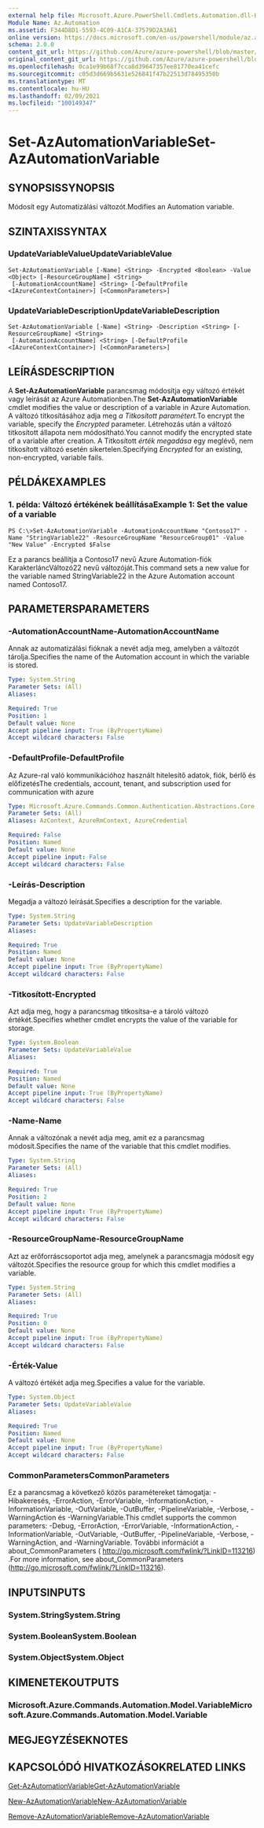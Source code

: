 ```yaml
---
external help file: Microsoft.Azure.PowerShell.Cmdlets.Automation.dll-Help.xml
Module Name: Az.Automation
ms.assetid: F344D8D1-5593-4C09-A1CA-37579D2A3A61
online version: https://docs.microsoft.com/en-us/powershell/module/az.automation/set-azautomationvariable
schema: 2.0.0
content_git_url: https://github.com/Azure/azure-powershell/blob/master/src/Automation/Automation/help/Set-AzAutomationVariable.md
original_content_git_url: https://github.com/Azure/azure-powershell/blob/master/src/Automation/Automation/help/Set-AzAutomationVariable.md
ms.openlocfilehash: 0ca1e99b68f7cca8d39647357ee81770ea41cefc
ms.sourcegitcommit: c05d3d669b5631e526841f47b22513d78495350b
ms.translationtype: MT
ms.contentlocale: hu-HU
ms.lasthandoff: 02/09/2021
ms.locfileid: "100149347"
---
```

# <span data-ttu-id="cda3b-101">Set-AzAutomationVariable</span><span class="sxs-lookup"><span data-stu-id="cda3b-101">Set-AzAutomationVariable</span></span>

## <span data-ttu-id="cda3b-102">SYNOPSIS</span><span class="sxs-lookup"><span data-stu-id="cda3b-102">SYNOPSIS</span></span>
<span data-ttu-id="cda3b-103">Módosít egy Automatizálási változót.</span><span class="sxs-lookup"><span data-stu-id="cda3b-103">Modifies an Automation variable.</span></span>

## <span data-ttu-id="cda3b-104">SZINTAXIS</span><span class="sxs-lookup"><span data-stu-id="cda3b-104">SYNTAX</span></span>

### <span data-ttu-id="cda3b-105">UpdateVariableValue</span><span class="sxs-lookup"><span data-stu-id="cda3b-105">UpdateVariableValue</span></span>
```
Set-AzAutomationVariable [-Name] <String> -Encrypted <Boolean> -Value <Object> [-ResourceGroupName] <String>
 [-AutomationAccountName] <String> [-DefaultProfile <IAzureContextContainer>] [<CommonParameters>]
```

### <span data-ttu-id="cda3b-106">UpdateVariableDescription</span><span class="sxs-lookup"><span data-stu-id="cda3b-106">UpdateVariableDescription</span></span>
```
Set-AzAutomationVariable [-Name] <String> -Description <String> [-ResourceGroupName] <String>
 [-AutomationAccountName] <String> [-DefaultProfile <IAzureContextContainer>] [<CommonParameters>]
```

## <span data-ttu-id="cda3b-107">LEÍRÁS</span><span class="sxs-lookup"><span data-stu-id="cda3b-107">DESCRIPTION</span></span>
<span data-ttu-id="cda3b-108">A **Set-AzAutomationVariable** parancsmag módosítja egy változó értékét vagy leírását az Azure Automationben.</span><span class="sxs-lookup"><span data-stu-id="cda3b-108">The **Set-AzAutomationVariable** cmdlet modifies the value or description of a variable in Azure Automation.</span></span>
<span data-ttu-id="cda3b-109">A változó titkosításához adja meg *a Titkosított paramétert.*</span><span class="sxs-lookup"><span data-stu-id="cda3b-109">To encrypt the variable, specify the *Encrypted* parameter.</span></span>
<span data-ttu-id="cda3b-110">Létrehozás után a változó titkosított állapota nem módosítható.</span><span class="sxs-lookup"><span data-stu-id="cda3b-110">You cannot modify the encrypted state of a variable after creation.</span></span>
<span data-ttu-id="cda3b-111">A Titkosított *érték megadása* egy meglévő, nem titkosított változó esetén sikertelen.</span><span class="sxs-lookup"><span data-stu-id="cda3b-111">Specifying *Encrypted* for an existing, non-encrypted, variable fails.</span></span>

## <span data-ttu-id="cda3b-112">PÉLDÁK</span><span class="sxs-lookup"><span data-stu-id="cda3b-112">EXAMPLES</span></span>

### <span data-ttu-id="cda3b-113">1. példa: Változó értékének beállítása</span><span class="sxs-lookup"><span data-stu-id="cda3b-113">Example 1: Set the value of a variable</span></span>
```
PS C:\>Set-AzAutomationVariable -AutomationAccountName "Contoso17" -Name "StringVariable22" -ResourceGroupName "ResourceGroup01" -Value "New Value" -Encrypted $False
```

<span data-ttu-id="cda3b-114">Ez a parancs beállítja a Contoso17 nevű Azure Automation-fiók KarakterláncVáltozó22 nevű változóját.</span><span class="sxs-lookup"><span data-stu-id="cda3b-114">This command sets a new value for the variable named StringVariable22 in the Azure Automation account named Contoso17.</span></span>

## <span data-ttu-id="cda3b-115">PARAMETERS</span><span class="sxs-lookup"><span data-stu-id="cda3b-115">PARAMETERS</span></span>

### <span data-ttu-id="cda3b-116">-AutomationAccountName</span><span class="sxs-lookup"><span data-stu-id="cda3b-116">-AutomationAccountName</span></span>
<span data-ttu-id="cda3b-117">Annak az automatizálási fióknak a nevét adja meg, amelyben a változót tárolja.</span><span class="sxs-lookup"><span data-stu-id="cda3b-117">Specifies the name of the Automation account in which the variable is stored.</span></span>

```yaml
Type: System.String
Parameter Sets: (All)
Aliases:

Required: True
Position: 1
Default value: None
Accept pipeline input: True (ByPropertyName)
Accept wildcard characters: False
```

### <span data-ttu-id="cda3b-118">-DefaultProfile</span><span class="sxs-lookup"><span data-stu-id="cda3b-118">-DefaultProfile</span></span>
<span data-ttu-id="cda3b-119">Az Azure-ral való kommunikációhoz használt hitelesítő adatok, fiók, bérlő és előfizetés</span><span class="sxs-lookup"><span data-stu-id="cda3b-119">The credentials, account, tenant, and subscription used for communication with azure</span></span>

```yaml
Type: Microsoft.Azure.Commands.Common.Authentication.Abstractions.Core.IAzureContextContainer
Parameter Sets: (All)
Aliases: AzContext, AzureRmContext, AzureCredential

Required: False
Position: Named
Default value: None
Accept pipeline input: False
Accept wildcard characters: False
```

### <span data-ttu-id="cda3b-120">-Leírás</span><span class="sxs-lookup"><span data-stu-id="cda3b-120">-Description</span></span>
<span data-ttu-id="cda3b-121">Megadja a változó leírását.</span><span class="sxs-lookup"><span data-stu-id="cda3b-121">Specifies a description for the variable.</span></span>

```yaml
Type: System.String
Parameter Sets: UpdateVariableDescription
Aliases:

Required: True
Position: Named
Default value: None
Accept pipeline input: True (ByPropertyName)
Accept wildcard characters: False
```

### <span data-ttu-id="cda3b-122">-Titkosított</span><span class="sxs-lookup"><span data-stu-id="cda3b-122">-Encrypted</span></span>
<span data-ttu-id="cda3b-123">Azt adja meg, hogy a parancsmag titkosítsa-e a tároló változó értékét.</span><span class="sxs-lookup"><span data-stu-id="cda3b-123">Specifies whether cmdlet encrypts the value of the variable for storage.</span></span>

```yaml
Type: System.Boolean
Parameter Sets: UpdateVariableValue
Aliases:

Required: True
Position: Named
Default value: None
Accept pipeline input: True (ByPropertyName)
Accept wildcard characters: False
```

### <span data-ttu-id="cda3b-124">-Name</span><span class="sxs-lookup"><span data-stu-id="cda3b-124">-Name</span></span>
<span data-ttu-id="cda3b-125">Annak a változónak a nevét adja meg, amit ez a parancsmag módosít.</span><span class="sxs-lookup"><span data-stu-id="cda3b-125">Specifies the name of the variable that this cmdlet modifies.</span></span>

```yaml
Type: System.String
Parameter Sets: (All)
Aliases:

Required: True
Position: 2
Default value: None
Accept pipeline input: True (ByPropertyName)
Accept wildcard characters: False
```

### <span data-ttu-id="cda3b-126">-ResourceGroupName</span><span class="sxs-lookup"><span data-stu-id="cda3b-126">-ResourceGroupName</span></span>
<span data-ttu-id="cda3b-127">Azt az erőforráscsoportot adja meg, amelynek a parancsmagja módosít egy változót.</span><span class="sxs-lookup"><span data-stu-id="cda3b-127">Specifies the resource group for which this cmdlet modifies a variable.</span></span>

```yaml
Type: System.String
Parameter Sets: (All)
Aliases:

Required: True
Position: 0
Default value: None
Accept pipeline input: True (ByPropertyName)
Accept wildcard characters: False
```

### <span data-ttu-id="cda3b-128">-Érték</span><span class="sxs-lookup"><span data-stu-id="cda3b-128">-Value</span></span>
<span data-ttu-id="cda3b-129">A változó értékét adja meg.</span><span class="sxs-lookup"><span data-stu-id="cda3b-129">Specifies a value for the variable.</span></span>

```yaml
Type: System.Object
Parameter Sets: UpdateVariableValue
Aliases:

Required: True
Position: Named
Default value: None
Accept pipeline input: True (ByPropertyName)
Accept wildcard characters: False
```

### <span data-ttu-id="cda3b-130">CommonParameters</span><span class="sxs-lookup"><span data-stu-id="cda3b-130">CommonParameters</span></span>
<span data-ttu-id="cda3b-131">Ez a parancsmag a következő közös paramétereket támogatja: -Hibakeresés, -ErrorAction, -ErrorVariable, -InformationAction, -InformationVariable, -OutVariable, -OutBuffer, -PipelineVariable, -Verbose, -WarningAction és -WarningVariable.</span><span class="sxs-lookup"><span data-stu-id="cda3b-131">This cmdlet supports the common parameters: -Debug, -ErrorAction, -ErrorVariable, -InformationAction, -InformationVariable, -OutVariable, -OutBuffer, -PipelineVariable, -Verbose, -WarningAction, and -WarningVariable.</span></span> <span data-ttu-id="cda3b-132">További információt a about_CommonParameters ( http://go.microsoft.com/fwlink/?LinkID=113216) .</span><span class="sxs-lookup"><span data-stu-id="cda3b-132">For more information, see about_CommonParameters (http://go.microsoft.com/fwlink/?LinkID=113216).</span></span>

## <span data-ttu-id="cda3b-133">INPUTS</span><span class="sxs-lookup"><span data-stu-id="cda3b-133">INPUTS</span></span>

### <span data-ttu-id="cda3b-134">System.String</span><span class="sxs-lookup"><span data-stu-id="cda3b-134">System.String</span></span>

### <span data-ttu-id="cda3b-135">System.Boolean</span><span class="sxs-lookup"><span data-stu-id="cda3b-135">System.Boolean</span></span>

### <span data-ttu-id="cda3b-136">System.Object</span><span class="sxs-lookup"><span data-stu-id="cda3b-136">System.Object</span></span>

## <span data-ttu-id="cda3b-137">KIMENETEK</span><span class="sxs-lookup"><span data-stu-id="cda3b-137">OUTPUTS</span></span>

### <span data-ttu-id="cda3b-138">Microsoft.Azure.Commands.Automation.Model.Variable</span><span class="sxs-lookup"><span data-stu-id="cda3b-138">Microsoft.Azure.Commands.Automation.Model.Variable</span></span>

## <span data-ttu-id="cda3b-139">MEGJEGYZÉSEK</span><span class="sxs-lookup"><span data-stu-id="cda3b-139">NOTES</span></span>

## <span data-ttu-id="cda3b-140">KAPCSOLÓDÓ HIVATKOZÁSOK</span><span class="sxs-lookup"><span data-stu-id="cda3b-140">RELATED LINKS</span></span>

[<span data-ttu-id="cda3b-141">Get-AzAutomationVariable</span><span class="sxs-lookup"><span data-stu-id="cda3b-141">Get-AzAutomationVariable</span></span>](./Get-AzAutomationVariable.md)

[<span data-ttu-id="cda3b-142">New-AzAutomationVariable</span><span class="sxs-lookup"><span data-stu-id="cda3b-142">New-AzAutomationVariable</span></span>](./New-AzAutomationVariable.md)

[<span data-ttu-id="cda3b-143">Remove-AzAutomationVariable</span><span class="sxs-lookup"><span data-stu-id="cda3b-143">Remove-AzAutomationVariable</span></span>](./Remove-AzAutomationVariable.md)


